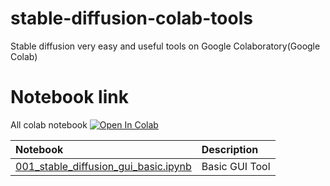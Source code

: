 # stable-diffusion-colab-tools
Stable diffusion very easy and useful tools on Google Colaboratory(Google Colab)


# Notebook link

All colab notebook
[![Open In Colab](https://colab.research.google.com/assets/colab-badge.svg)](https://colab.research.google.com/github/karaage0703/stable-diffusion-colab-tools/blob/main)



| Notebook  | Description |
|:-|:-|
| [001_stable_diffusion_gui_basic.ipynb](https://colab.research.google.com/drive/1g-2TEIk-nlwn3ALhUpSfXrqQRv6QTudN?usp=sharing)  | Basic GUI Tool |
